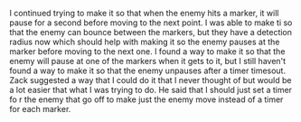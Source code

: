 I continued trying to make it so that when the enemy hits a marker, it will pause for a second before moving to the next point. I was able to make ti so that the enemy can bounce between the markers, but they have a detection radius now which should help with making it so the enemy pauses at the marker before moving to the next one. I found a way to make it so that the enemy will pause at one of the markers when it gets to it, but I still haven't found a way to make it so that the enemy unpauses after a timer timesout. Zack suggested a way that I could do it that I never thought of but would be a lot easier that what I was trying to do. He said that I should just set a timer fo r the enemy that go off to make just the enemy move instead of a timer for each marker. 
